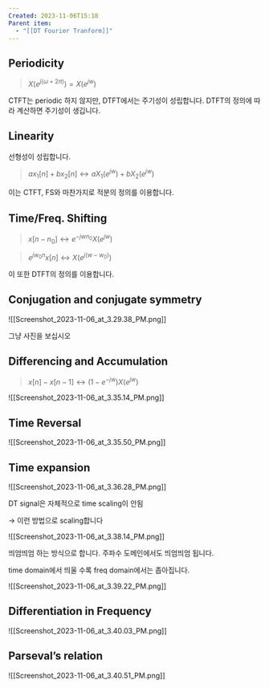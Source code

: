 ```yaml
---
Created: 2023-11-06T15:18
Parent item:
  - "[[DT Fourier Tranform]]"
---
```

## Periodicity

> $X(e^{j(\omega+2\pi)})=X(e^{jw})$﻿

CTFT는 periodic 하지 않지만, DTFT에서는 주기성이 성립합니다. DTFT의 정의에 따라 계산하면 주기성이 생깁니다.

## Linearity

선형성이 성립합니다.

> $ax_1[n]+bx_2[n] \longleftrightarrow aX_1(e^{jw})+bX_2(e^{jw})$﻿

이는 CTFT, FS와 마찬가지로 적분의 정의를 이용합니다.

## Time/Freq. Shifting

> $x[n-n_0] \longleftrightarrow e^{-jwn_0}X(e^{jw})$﻿

> $e^{jw_0n}x[n] \longleftrightarrow X(e^{j(w-w_0)})$﻿

이 또한 DTFT의 정의를 이용합니다.

## Conjugation and conjugate symmetry

![[Screenshot_2023-11-06_at_3.29.38_PM.png]]

그냥 사진을 보십시오

## Differencing and Accumulation

> $x[n]-x[n-1] \longleftrightarrow (1-e^{-jw})X(e^{jw})$﻿

![[Screenshot_2023-11-06_at_3.35.14_PM.png]]

## Time Reversal

![[Screenshot_2023-11-06_at_3.35.50_PM.png]]

## Time expansion

![[Screenshot_2023-11-06_at_3.36.28_PM.png]]

DT signal은 자체적으로 time scaling이 안됨

→ 이런 방법으로 scaling합니다

![[Screenshot_2023-11-06_at_3.38.14_PM.png]]

띄엄띄엄 하는 방식으로 합니다. 주파수 도메인에서도 띄엄띄엄 됩니다.

time domain에서 띄울 수록 freq domain에서는 좁아집니다.

![[Screenshot_2023-11-06_at_3.39.22_PM.png]]

## Differentiation in Frequency

![[Screenshot_2023-11-06_at_3.40.03_PM.png]]

## Parseval’s relation

![[Screenshot_2023-11-06_at_3.40.51_PM.png]]